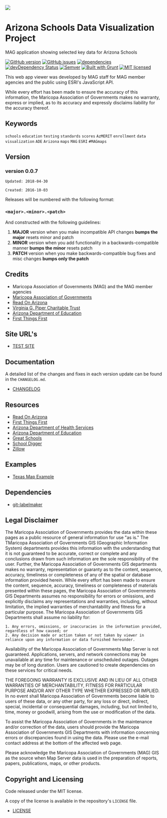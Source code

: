 ![](http://geo.azmag.gov/maps/readonaz/app/resources/img/maglogo_black.png)
# Arizona Schools Data Visualization Project #
MAG application showing selected key data for Arizona Schools

[![GitHub version](https://badge.fury.io/gh/vwolfley%2SchoolsData-App.svg)](https://badge.fury.io/gh/vwolfley%2SchoolsData-App)
[![GitHub issues](https://img.shields.io/github/issues/vwolfley/SchoolsData-App.svg)](https://github.com/vwolfley/SchoolsData-App/issues)
[![dependencies](https://david-dm.org/vwolfley/SchoolsData-App.png)](https://david-dm.org/vwolfley/SchoolsData-App)
[![devDependency Status](https://david-dm.org/vwolfley/SchoolsData-App/dev-status.png)](https://david-dm.org/vwolfley/SchoolsData-App)
[![Semver](http://img.shields.io/SemVer/2.0.0.png)](http://semver.org/spec/v2.0.0.html)
[![Built with Grunt](https://cdn.gruntjs.com/builtwith.png)](http://gruntjs.com/)
[![MIT licensed](https://img.shields.io/badge/license-MIT-blue.svg)](https://opensource.org/licenses/MIT)

This web app viewer was developed by MAG staff for MAG member agencies and the public using ESRI's JavaScript API.

While every effort has been made to ensure the accuracy of this information, the Maricopa Association of Governments makes no warranty, express or implied, as to its accuracy and expressly disclaims liability for the accuracy thereof.

## Keywords

`schools` `education` `testing` `standards` `scores` `AzMERIT` `enrollment` `data` `visualization` `ADE` `Arizona` `maps` `MAG` `ESRI` `#MAGmaps`

## Version

### version 0.0.7 ###

 `Updated: 2018-04-30`

 `Created: 2016-10-03`

Releases will be numbered with the following format:

### **`<major>.<minor>.<patch>`** ###

And constructed with the following guidelines:

1. **MAJOR** version when you make incompatible API changes **bumps the major** resets minor and patch
2. **MINOR** version when you add functionality in a backwards-compatible manner **bumps the minor** resets patch
3. **PATCH** version when you make backwards-compatible bug fixes and misc changes **bumps only the patch**

## Credits

* Maricopa Association of Governments (MAG) and the MAG member agencies
* [Maricopa Association of Governments](http://www.azmag.gov/)
* [Read On Arizona](http://readonarizona.org/)
* [Virginia G. Piper Charitable Trust](http://pipertrust.org/)
* [Arizona Department of Education](http://www.azed.gov/)
* [First Things First](http://www.azftf.gov/Pages/default.aspx)

## Site URL's

* [TEST SITE](http://geo.azmag.gov/maps/tools/schools)

## Documentation

A detailed list of the changes and fixes in each version update can be found in the `CHANGELOG.md`.

* [CHANGELOG](CHANGELOG.md)

## Resources

* [Read On Arizona](http://readonarizona.org/)
* [First Things First](http://www.azftf.gov/Pages/default.aspx)
* [Arizona Department of Health Services](http://www.azdhs.gov/hsd/data/maps.htm)
* [Arizona Department of Education](http://www.azed.gov/)
* [Great Schools](http://www.greatschools.org/)
* [School Digger](http://www.schooldigger.com/)
* [Zillow](http://www.zillow.com/phoenix-az/schools/)

## Examples

* [Texas Map Example](http://tea-texas.maps.arcgis.com/apps/Solutions/s2.html?appid=8b1d6f13310a49f48aa7052fe13f505a)

## Dependencies

* [git-labelmaker](https://github.com/himynameisdave/git-labelmaker?utm_source=hashnode.com)

## Legal Disclaimer

The Maricopa Association of Governments provides the data within these pages as a public resource of general information for use "as is." The TMaricopa Association of Governments GIS (Geographic Information System) departments provides this information with the understanding that it is not guaranteed to be accurate, correct or complete and any conclusions drawn from such information are the sole responsibility of the user. Further, the Maricopa Association of Governments GIS departments makes no warranty, representation or guaranty as to the content, sequence, accuracy, timeliness or completeness of any of the spatial or database information provided herein. While every effort has been made to ensure the content, sequence, accuracy, timeliness or completeness of materials presented within these pages, the Maricopa Association of Governments GIS Departments assumes no responsibility for errors or omissions, and explicitly disclaims any representations and warranties, including, without limitation, the implied warranties of merchantability and fitness for a particular purpose. The Maricopa Association of Governments GIS Departments shall assume no liability for:

    1. Any errors, omissions, or inaccuracies in the information provided, regardless of how caused; or
    2. Any decision made or action taken or not taken by viewer in reliance upon any information or data furnished hereunder.

Availability of the Maricopa Association of Governments Map Server is not guaranteed. Applications, servers, and network connections may be unavailable at any time for maintenance or unscheduled outages. Outages may be of long duration. Users are cautioned to create dependencies on these services for critical needs.

THE FOREGOING WARRANTY IS EXCLUSIVE AND IN LIEU OF ALL OTHER WARRANTIES OF MERCHANTABILITY, FITNESS FOR PARTICULAR PURPOSE AND/OR ANY OTHER TYPE WHETHER EXPRESSED OR IMPLIED. In no event shall Maricopa Association of Governments become liable to users of these data, or any other party, for any loss or direct, indirect, special, incidental or consequential damages, including, but not limited to, time, money or goodwill, arising from the use or modification of the data.

To assist the Maricopa Association of Governments in the maintenance and/or correction of the data, users should provide the Maricopa Association of Governments GIS Departments with information concerning errors or discrepancies found in using the data. Please use the e-mail contact address at the bottom of the affected web page.

Please acknowledge the Maricopa Association of Governments (MAG) GIS as the source when Map Server data is used in the preparation of reports, papers, publications, maps, or other products.

## Copyright and Licensing

Code released under the MIT license.

A copy of the license is available in the repository's `LICENSE` file.

* [LICENSE](LICENSE)
